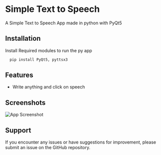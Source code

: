 
# Simple Text to Speech

A Simple Text to Speech App made in python with PyQt5


## Installation

Install Required modules to run the py app

```bash
  pip install PyQt5, pyttsx3
```
    
## Features

- Write anything and click on speech


## Screenshots

![App Screenshot](https://cdn.discordapp.com/attachments/1123218533661286450/1199134406107992204/image.png)


## Support

If you encounter any issues or have suggestions for improvement, please submit an issue on the GitHub repository.

